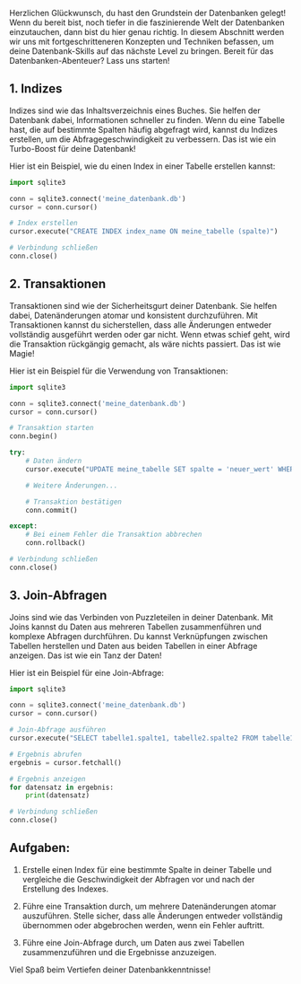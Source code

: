 Herzlichen Glückwunsch, du hast den Grundstein der Datenbanken gelegt! Wenn du bereit bist, noch tiefer in die faszinierende Welt der Datenbanken einzutauchen, dann bist du hier genau richtig. In diesem Abschnitt werden wir uns mit fortgeschritteneren Konzepten und Techniken befassen, um deine Datenbank-Skills auf das nächste Level zu bringen. Bereit für das Datenbanken-Abenteuer? Lass uns starten!

## 1. Indizes

Indizes sind wie das Inhaltsverzeichnis eines Buches. Sie helfen der Datenbank dabei, Informationen schneller zu finden. Wenn du eine Tabelle hast, die auf bestimmte Spalten häufig abgefragt wird, kannst du Indizes erstellen, um die Abfragegeschwindigkeit zu verbessern. Das ist wie ein Turbo-Boost für deine Datenbank!

Hier ist ein Beispiel, wie du einen Index in einer Tabelle erstellen kannst:

```python
import sqlite3

conn = sqlite3.connect('meine_datenbank.db')
cursor = conn.cursor()

# Index erstellen
cursor.execute("CREATE INDEX index_name ON meine_tabelle (spalte)")

# Verbindung schließen
conn.close()
```

## 2. Transaktionen

Transaktionen sind wie der Sicherheitsgurt deiner Datenbank. Sie helfen dabei, Datenänderungen atomar und konsistent durchzuführen. Mit Transaktionen kannst du sicherstellen, dass alle Änderungen entweder vollständig ausgeführt werden oder gar nicht. Wenn etwas schief geht, wird die Transaktion rückgängig gemacht, als wäre nichts passiert. Das ist wie Magie!

Hier ist ein Beispiel für die Verwendung von Transaktionen:

```python
import sqlite3

conn = sqlite3.connect('meine_datenbank.db')
cursor = conn.cursor()

# Transaktion starten
conn.begin()

try:
    # Daten ändern
    cursor.execute("UPDATE meine_tabelle SET spalte = 'neuer_wert' WHERE bedingung")

    # Weitere Änderungen...

    # Transaktion bestätigen
    conn.commit()

except:
    # Bei einem Fehler die Transaktion abbrechen
    conn.rollback()

# Verbindung schließen
conn.close()
```

## 3. Join-Abfragen

Joins sind wie das Verbinden von Puzzleteilen in deiner Datenbank. Mit Joins kannst du Daten aus mehreren Tabellen zusammenführen und komplexe Abfragen durchführen. Du kannst Verknüpfungen zwischen Tabellen herstellen und Daten aus beiden Tabellen in einer Abfrage anzeigen. Das ist wie ein Tanz der Daten!

Hier ist ein Beispiel für eine Join-Abfrage:

```python
import sqlite3

conn = sqlite3.connect('meine_datenbank.db')
cursor = conn.cursor()

# Join-Abfrage ausführen
cursor.execute("SELECT tabelle1.spalte1, tabelle2.spalte2 FROM tabelle1 JOIN tabelle2 ON tabelle1.id = tabelle2.id")

# Ergebnis abrufen
ergebnis = cursor.fetchall()

# Ergebnis anzeigen
for datensatz in ergebnis:
    print(datensatz)

# Verbindung schließen
conn.close()
```

## Aufgaben:

1. Erstelle einen Index für eine bestimmte Spalte in deiner Tabelle und vergleiche die Geschwindigkeit der Abfragen vor und nach der Erstellung des Indexes.

2. Führe eine Transaktion durch, um mehrere Datenänderungen atomar auszuführen. Stelle sicher, dass alle Änderungen entweder vollständig übernommen oder abgebrochen werden, wenn ein Fehler auftritt.

3. Führe eine Join-Abfrage durch, um Daten aus zwei Tabellen zusammenzuführen und die Ergebnisse anzuzeigen.

Viel Spaß beim Vertiefen deiner Datenbankkenntnisse!